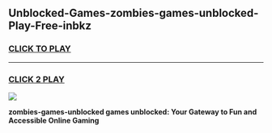 
## Unblocked-Games-zombies-games-unblocked-Play-Free-inbkz
<h3>
<a href="https://premium76.site?title=zombies-games-unblocked&ref=18A1">CLICK TO PLAY</a></h3>
<hr>

<h3>
<a href="https://premium76.site?title=zombies-games-unblocked&ref=18A1">CLICK 2 PLAY</a>
  
</h3>

<a href="https://premium76.site?title=zombies-games-unblocked&ref=18A1"><img src="https://clearcache.store/games.png"></a>


**zombies-games-unblocked games unblocked: Your Gateway to Fun and Accessible Online Gaming**
